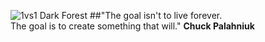![1vs1 Dark Forest](https://raw.github.com/FreezingMoon/AncientBeast/master/media/screenshots/Dark%20Forest.jpg)
##"The goal isn't to live forever.<br>The goal is to create something that will."
**Chuck Palahniuk**
